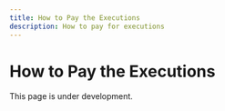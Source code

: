 ```yaml
---
title: How to Pay the Executions
description: How to pay for executions
---
```


# How to Pay the Executions

This page is under development.

<!-- TODO: Add the execution payment guide with RLC and Voucher subsections -->

